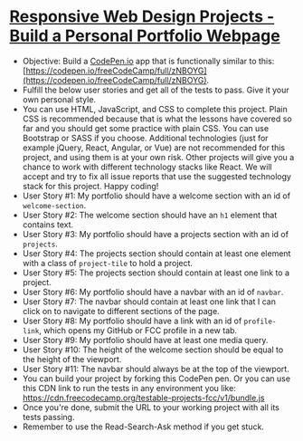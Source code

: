# [Responsive Web Design Projects - Build a Personal Portfolio Webpage](https://learn.freecodecamp.org/responsive-web-design/responsive-web-design-projects/build-a-personal-portfolio-webpage/)
- Objective: Build a [CodePen.io](CodePen.io) app that is functionally similar to this: [https://codepen.io/freeCodeCamp/full/zNBOYG](https://codepen.io/freeCodeCamp/full/zNBOYG).
- Fulfill the below user stories and get all of the tests to pass. Give it your own personal style.
- You can use HTML, JavaScript, and CSS to complete this project. Plain CSS is recommended because that is what the lessons have covered so far and you should get some practice with plain CSS. You can use Bootstrap or SASS if you choose. Additional technologies (just for example jQuery, React, Angular, or Vue) are not recommended for this project, and using them is at your own risk. Other projects will give you a chance to work with different technology stacks like React. We will accept and try to fix all issue reports that use the suggested technology stack for this project. Happy coding!
- User Story #1: My portfolio should have a welcome section with an id of `welcome-section`.
- User Story #2: The welcome section should have an `h1` element that contains text.
- User Story #3: My portfolio should have a projects section with an id of `projects`.
- User Story #4: The projects section should contain at least one element with a class of `project-tile` to hold a project.
- User Story #5: The projects section should contain at least one link to a project.
- User Story #6: My portfolio should have a navbar with an id of `navbar`.
- User Story #7: The navbar should contain at least one link that I can click on to navigate to different sections of the page.
- User Story #8: My portfolio should have a link with an id of `profile-link`, which opens my GitHub or FCC profile in a new tab.
- User Story #9: My portfolio should have at least one media query.
- User Story #10: The height of the welcome section should be equal to the height of the viewport.
- User Story #11: The navbar should always be at the top of the viewport.
- You can build your project by forking this CodePen pen. Or you can use this CDN link to run the tests in any environment you like: https://cdn.freecodecamp.org/testable-projects-fcc/v1/bundle.js
- Once you're done, submit the URL to your working project with all its tests passing.
- Remember to use the Read-Search-Ask method if you get stuck.

